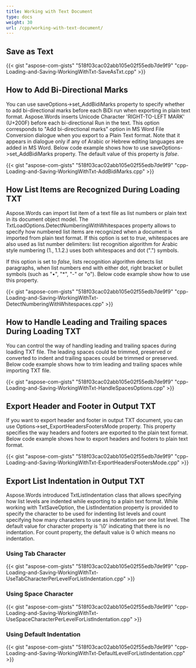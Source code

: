 ```yaml
---
title: Working with Text Document
type: docs
weight: 30
url: /cpp/working-with-text-document/
---
```


## **Save as Text**

{{< gist "aspose-com-gists" "518f03cac02abb105e02f55edb7de9f9" "cpp-Loading-and-Saving-WorkingWithTxt-SaveAsTxt.cpp" >}}

## **How to Add Bi-Directional Marks**

You can use saveOptions->set_AddBidiMarks property to specify whether to add bi-directional marks before each BiDi run when exporting in plain text format. Aspose.Words inserts Unicode Character 'RIGHT-TO-LEFT MARK' (U+200F) before each bi-directional Run in the text. This option corresponds to "Add bi-directional marks" option in MS Word File Conversion dialogue when you export to a Plain Text format. Note that it appears in dialogue only if any of Arabic or Hebrew editing languages are added in MS Word. Below code example shows how to use saveOptions->set_AddBidiMarks property. The default value of this property is *false*.

{{< gist "aspose-com-gists" "518f03cac02abb105e02f55edb7de9f9" "cpp-Loading-and-Saving-WorkingWithTxt-AddBidiMarks.cpp" >}}

## **How List Items are Recognized During Loading TXT**

Aspose.Words can import list item of a text file as list numbers or plain text in its document object model. The TxtLoadOptions.DetectNumberingWithWhitespaces property allows to specify how numbered list items are recognized when a document is imported from plain text format. If this option is set to *true*, whitespaces are also used as list number delimiters: list recognition algorithm for Arabic style numbering (1., 1.1.2.) uses both whitespaces and dot (".") symbols.

If this option is set to *false*, lists recognition algorithm detects list paragraphs, when list numbers end with either dot, right bracket or bullet symbols (such as "•", "*", "-" or "o"). Below code example show how to use this property. 

{{< gist "aspose-com-gists" "518f03cac02abb105e02f55edb7de9f9" "cpp-Loading-and-Saving-WorkingWithTxt-DetectNumberingWithWhitespaces.cpp" >}}

## **How to Handle Leading and Trailing spaces During Loading TXT**

You can control the way of handling leading and trailing spaces during loading TXT file. The leading spaces could be trimmed, preserved or converted to indent and trailing spaces could be trimmed or preserved. Below code example shows how to trim leading and trailing spaces while importing TXT file.

{{< gist "aspose-com-gists" "518f03cac02abb105e02f55edb7de9f9" "cpp-Loading-and-Saving-WorkingWithTxt-HandleSpacesOptions.cpp" >}}

## **Export Header and Footer in Output TXT**

If you want to export header and footer in output TXT document, you can use Options->set_ExportHeadersFootersMode property. This property specifies the way headers and footers are exported to the plain text format. Below code example shows how to export headers and footers to plain text format.

{{< gist "aspose-com-gists" "518f03cac02abb105e02f55edb7de9f9" "cpp-Loading-and-Saving-WorkingWithTxt-ExportHeadersFootersMode.cpp" >}}

## **Export List Indentation in Output TXT**

Aspose.Words introduced TxtListIndentation class that allows specifying how list levels are indented while exporting to a plain text format. While working with TxtSaveOption, the ListIndentation property is provided to specify the character to be used for indenting list levels and count specifying how many characters to use as indentation per one list level. The default value for character property is '\0' indicating that there is no indentation. For count property, the default value is 0 which means no indentation.

### **Using Tab Character**

{{< gist "aspose-com-gists" "518f03cac02abb105e02f55edb7de9f9" "cpp-Loading-and-Saving-WorkingWithTxt-UseTabCharacterPerLevelForListIndentation.cpp" >}}

### **Using Space Character**

{{< gist "aspose-com-gists" "518f03cac02abb105e02f55edb7de9f9" "cpp-Loading-and-Saving-WorkingWithTxt-UseSpaceCharacterPerLevelForListIndentation.cpp" >}}

### **Using Default Indentation**

{{< gist "aspose-com-gists" "518f03cac02abb105e02f55edb7de9f9" "cpp-Loading-and-Saving-WorkingWithTxt-DefaultLevelForListIndentation.cpp" >}}
